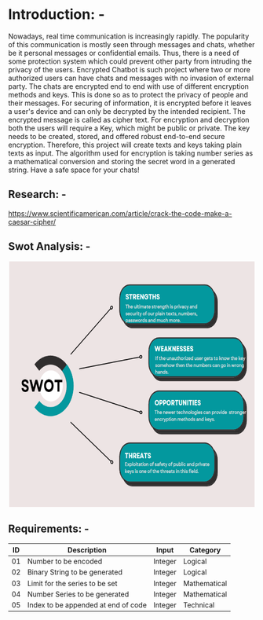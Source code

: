 # Introduction: -
Nowadays, real time communication is increasingly rapidly. The popularity of this communication is mostly seen through messages and chats, whether be it personal messages or confidential emails. Thus, there is a need of some protection system which could prevent other party from intruding the privacy of the users. Encrypted Chatbot is such project where two or more authorized users can have chats and messages with no invasion of external party. The chats are encrypted end to end with use of different encryption methods and keys. This is done so as to protect the privacy of people and their messages. For securing of information, it is encrypted before it leaves a user's device and can only be decrypted by the intended recipient. The encrypted message is called as cipher text. For encryption and decryption both the users will require a Key, which might be public or private. The key needs to be created, stored, and offered robust end-to-end secure encryption. Therefore, this project will create texts and keys taking plain texts as input. The algorithm used for encryption is taking number series as a mathematical conversion and storing the secret word in a generated string. Have a safe space for your chats!

## Research: -
https://www.scientificamerican.com/article/crack-the-code-make-a-caesar-cipher/

## Swot Analysis: -

<p align="center">
  <img 
    width="500"
    height="500"
  src="https://github.com/Madhushreevp/OOPs-Python/blob/dfbf75b1646c4fd0f6f4015050372efdd7b7c255/1_Requirements/SWOT.PNG"
  >
</p>

## Requirements: -
| ID | Description | Input | Category | 
| --- | --- | --- | --- | 
| 01 | Number to be encoded | Integer | Logical | 
| 02 | Binary String to be generated | Integer   | Logical | 
| 03 | Limit for the series to be set |Integer  | Mathematical | 
| 04 | Number Series to be generated | Integer | Mathematical | 
| 05 | Index to be appended at end of code  | Integer | Technical |  

